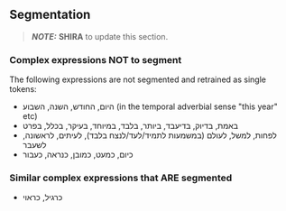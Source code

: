 ## Segmentation

> **_NOTE:_** **SHIRA** to update this section.



### Complex expressions NOT to segment
The following expressions are not segmented and retrained as single tokens:

-	היום, החודש, השנה, השבוע (in the temporal adverbial sense "this year" etc)
-	באמת, בדיוק, בדיעבד, ביותר, בלבד, במיוחד, בעיקר, בכלל, בפרט
-	לפחות, למשל, לעולם (במשמעות לתמיד/לעד/לנצח בלבד), לעיתים, לראשונה, לשעבר
-	כיום, כמעט, כמובן, כנראה, כעבור

### Similar complex expressions that ARE segmented
-	כרגיל, כראוי
